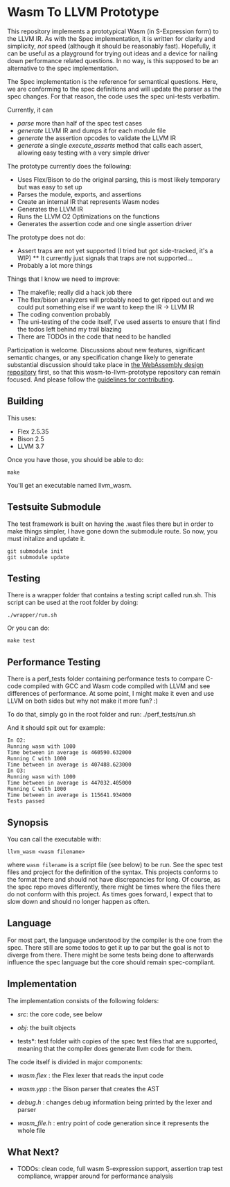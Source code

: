 # Wasm To LLVM Prototype

This repository implements a prototypical Wasm (in S-Expression form) to the LLVM IR. As with the Spec implementation, it is written for clarity and simplicity, _not_ speed (although it should be reasonably fast). Hopefully, it can be useful as a playground for trying out ideas and a device for nailing down performance related questions. In no way, is this supposed to be an alternative to the spec implementation.

The Spec implementation is the reference for semantical questions. Here, we are conforming to the spec definitions and will update the parser as the spec changes. For that reason, the code uses the spec uni-tests verbatim.

Currently, it can

* *parse* more than half of the spec test cases
* *generate* LLVM IR and dumps it for each module file
* *generate* the assertion opcodes to validate the LLVM IR
* *generate* a single *execute_asserts* method that calls each assert, allowing easy testing with a very simple driver

The prototype currently does the following:

* Uses Flex/Bison to do the original parsing, this is most likely temporary but was easy to set up
* Parses the module, exports, and assertions
* Create an internal IR that represents Wasm nodes
* Generates the LLVM IR
* Runs the LLVM O2 Optimizations on the functions
* Generates the assertion code and one single assertion driver

The prototype does not do:

* Assert traps are not yet supported (I tried but got side-tracked, it's a WIP)
** It currently just signals that traps are not supported...
* Probably a lot more things

Things that I know we need to improve:

* The makefile; really did a hack job there
* The flex/bison analyzers will probably need to get ripped out and we could put something else if we want to keep the IR -> LLVM IR
* The coding convention probably
* The uni-testing of the code itself, I've used asserts to ensure that I find the todos left behind my trail blazing
* There are TODOs in the code that need to be handled

Participation is welcome. Discussions about new features, significant semantic
changes, or any specification change likely to generate substantial discussion
should take place in
[the WebAssembly design repository](https://github.com/WebAssembly/design)
first, so that this wasm-to-llvm-prototype repository can remain focused. And please follow the
[guidelines for contributing](Contributing.md).

## Building

This uses:

* Flex 2.5.35
* Bison 2.5
* LLVM 3.7

Once you have those, you should be able to do:

```
make
```

You'll get an executable named llvm_wasm.

## Testsuite Submodule

The test framework is built on having the .wast files there but in order to make things simpler, I have gone down the submodule route. So now, you must initalize and update it.

```
git submodule init
git submodule update
```

## Testing

There is a wrapper folder that contains a testing script called run.sh. This script can be used at the root folder by doing:

```
./wrapper/run.sh
```

Or you can do:

```
make test
```

## Performance Testing

There is a perf_tests folder containing performance tests to compare C-code compiled with GCC and Wasm code compiled with LLVM and see differences of performance. At some point, I might make it even and use LLVM on both sides but why not make it more fun? :)

To do that, simply go in the root folder and run:
./perf_tests/run.sh

And it should spit out for example:

```
In O2:
Running wasm with 1000
Time between in average is 460590.632000
Running C with 1000
Time between in average is 407488.623000
In O3:
Running wasm with 1000
Time between in average is 447032.405000
Running C with 1000
Time between in average is 115641.934000
Tests passed
```

## Synopsis

You can call the executable with:

```
llvm_wasm <wasm filename>
```

where `wasm filename` is a script file (see below) to be run. See the spec test files and project for the definition of the syntax. This projects conforms to the format there and should not have discrepancies for long. Of course, as the spec repo moves differently, there might be times where the files there do not conform with this project. As times goes forward, I expect that to slow down and should no longer happen as often.

## Language

For most part, the language understood by the compiler is the one from the spec. There still are some todos to get it up to par but the goal is not to diverge from there. There might be some tests being done to afterwards influence the spec language but the core should remain spec-compliant.

## Implementation

The implementation consists of the following folders:

* *src*: the core code, see below

* *obj*: the built objects

* tests*: test folder with copies of the spec test files that are supported, meaning that the compiler does generate llvm code for them.

The code itself is divided in major components:

* *wasm.flex* : the Flex lexer that reads the input code

* *wasm.ypp* : the Bison parser that creates the AST

* *debug.h* : changes debug information being printed by the lexer and parser

* *wasm_file.h* : entry point of code generation since it represents the whole file

## What Next?

* TODOs: clean code, full wasm S-expression support, assertion trap test compliance, wrapper around for performance analysis
